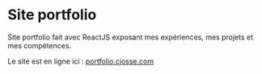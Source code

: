 # Site portfolio

Site portfolio fait avec ReactJS exposant mes expériences, mes projets et mes compétences.

Le site est en ligne ici :
[portfolio.cjosse.com](https://portfolio.clemjosse.com/)

